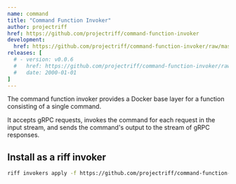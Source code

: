 ```yaml
---
name: command
title: "Command Function Invoker"
author: projectriff
href: https://github.com/projectriff/command-function-invoker
development:
  href: https://github.com/projectriff/command-function-invoker/raw/master/command-invoker.yaml
releases: [
  # - version: v0.0.6
  #   href: https://github.com/projectriff/command-function-invoker/raw/v0.0.6/command-invoker.yaml
  #   date: 2000-01-01
]
---
```


The command function invoker provides a Docker base layer for a function consisting of a single command.

It accepts gRPC requests, invokes the command for each request in the input stream,
and sends the command's output to the stream of gRPC responses.

## Install as a riff invoker

```bash
riff invokers apply -f https://github.com/projectriff/command-function-invoker/raw/master/command-invoker.yaml
```

